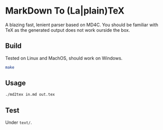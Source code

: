# MarkDown To (La|plain)TeX

A blazing fast, lenient parser based on MD4C.
You should be familiar with TeX as the generated output does not work ourside the box.

## Build

Tested on Linux and MachOS, should work on Windows.

```sh
make
```

## Usage

```sh
./md2tex in.md out.tex
```

## Test

Under `text/`.
